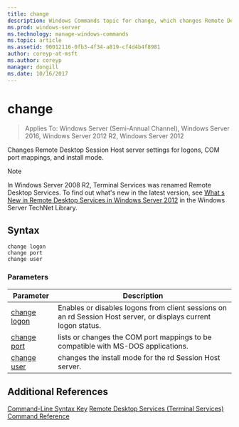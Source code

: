```yaml
---
title: change
description: Windows Commands topic for change, which changes Remote Desktop Session Host server settings for logons, COM port mappings, and install mode. 
ms.prod: windows-server
ms.technology: manage-windows-commands
ms.topic: article
ms.assetid: 90012116-0fb3-4f34-a819-cf4d4b4f8981
author: coreyp-at-msft
ms.author: coreyp
manager: dongill
ms.date: 10/16/2017
---
```


# change

> Applies To: Windows Server (Semi-Annual Channel), Windows Server 2016, Windows Server 2012 R2, Windows Server 2012

Changes Remote Desktop Session Host server settings for logons, COM port mappings, and install mode.

> [!NOTE]
> In Windows Server 2008 R2, Terminal Services was renamed Remote Desktop Services. To find out what's new in the latest version, see [What s New in Remote Desktop Services in Windows Server 2012](https://technet.microsoft.com/library/hh831527) in the Windows Server TechNet Library.

## Syntax

 ```
 change logon
 change port
 change user
 ```
 
 ### Parameters
 
 |            Parameter            |                                                   Description                                                   |
 |---------------------------------|-----------------------------------------------------------------------------------------------------------------|
 | [change logon](change-logon.md) | Enables or disables logons from client sessions on an rd Session Host server, or displays current logon status. |
 |  [change port](change-port.md)  |                lists or changes the COM port mappings to be compatible with MS-DOS applications.                |
 |  [change user](change-user.md)  |                            changes the install mode for the rd Session Host server.                             |
 
 ## Additional References
 [Command-Line Syntax Key](command-line-syntax-key.md)
 [Remote Desktop Services (Terminal Services) Command Reference](remote-desktop-services-terminal-services-command-reference.md)
